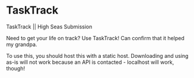 # TaskTrack
TaskTrack || High Seas Submission

Need to get your life on track? Use TaskTrack! Can confirm that it helped my grandpa.

To use this, you should host this with a static host. Downloading and using as-is will not work because an API is contacted - localhost will work, though!